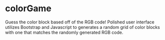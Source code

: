 # colorGame
Guess the color block based off of the RGB code! Polished user interface utilizes Bootstrap and Javascript to generates a random grid of color blocks with one that matches the randomly generated RGB code.
